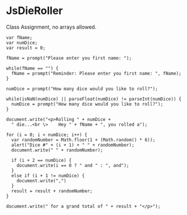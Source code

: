 # JsDieRoller
Class Assignment, no arrays allowed.

    var fName;
    var numDice;
    var result = 0;

    fName = prompt("Please enter you first name: ");

    while(fName == "") {
      fName = prompt("Reminder: Please enter you first name: ", fName);
    }

    numDice = prompt("How many dice would you like to roll?");

    while(isNaN(numDice) || parseFloat(numDice) != parseInt(numDice)) { 
      numDice = prompt("How many dice would you like to roll?");
    }

    document.write("<p>Rolling " + numDice + 
      " die...<br \>	Hey " + fName + ", you rolled a");

    for (i = 0; i < numDice; i++) {
      var randomNumber = Math.floor(1 + (Math.random() * 6));
      alert("Dice #" + (i + 1) + " " + randomNumber);
      document.write(" " + randomNumber);

      if (i + 2 == numDice) {
        document.write(i == 0 ? " and " : ", and");
      }
      else if (i + 1 != numDice) {
        document.write(",")
      }
      result = result + randomNumber;
    }

    document.write(" for a grand total of " + result + "</p>");
